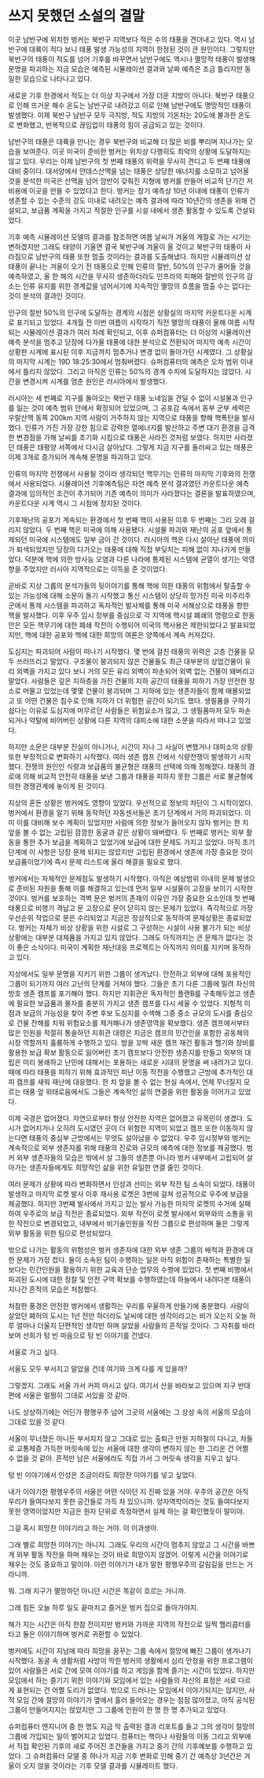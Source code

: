 # 쓰지 못했던 소설의 결말

이곳 남반구에 위치한 벙커는 북반구 지역보다 적은 수의 태풍을 견뎌내고 있다. 역시 남반구에 대륙이 적다 보니 태풍 발생 가능성의 지역이 한정된 것이 큰 원인이다. 그렇지만 북반구의 태풍이 적도를 넘어 기후를 바꾸면서 남반구에도 역시나 멸망적 태풍이 발생해 문명을 파괴하는 지금 모습은 예측된 시뮬레이션 결과와 날짜 예측은 조금 틀리지만 동일한 모습으로 나타나고 있다.

새로운 기후 한경에서 적도는 더 이상 지구에서 가장 더운 지방이 아니다. 북반구 태풍으로 인해 뜨거운 해수 온도는 남반구로 내려갔고 이로 인해 남반구에도 명망적인 태풍이 발생했다. 이제 북반구 남반구 모두 극지방, 적도 지방의 기온차는 20도에 불과한 온도로 변화했고, 반복적으로 끊임없이 태풍의 힘이 공급되고 있는 것이다.

남반구의 태풍은 대륙을 만나는 경우 북반구와 비교해 더 많은 비를 뿌리며 지나가는 모습을 보여준다. 이곳 미국이 준비한 벙커는 위치상 다행히도 최악의 상황에 도달하지는 않고 있다. 우리는 이제 남반구의 첫 번째 태풍의 위력을 무사히 견디고 두 번째 태풍에 대비 중이다. 대서양에서 안데스산맥을 넘는 태풍은 상당한 에너지를 소모하고 넘어올 것을 분석한 미국은 산맥을 넘어 암반이 갖춰진 지형에 벙커를 만들어 비교적 단기간 저비용에 이곳을 만들 수 있었다고 한다. 벙커는 장기 예측상 10년 이내에 태풍이 인류가 생존할 수 있는 수준의 강도 이내로 내려오는 예측 결과에 따라 10년간의 생존을 위해 건설되고, 보급품 계획을 가지고 적절한 인구를 시설 내에서 생존 활동할 수 있도록 건설되었다.

기후 예측 시뮬레이션 모델의 결과를 참조하면 여름 날씨가 겨울의 계절로 가는 시기는 변하겠지만 그래도 태양이 기울면 결국 북반구에 겨울이 올 것이고 북반구의 태풍이 사라짐으로 남반구의 태풍 또한 멈출 것이라는 결과를 도출해냈다. 하지만 시뮬레이션 상 태풍이 끝나는 겨울이 오기 전 태풍으로 인해 인류의 절반, 50%의 인구가 줄어들 것을 예측하였고, 올 한 해의 시간을 무사히 생존하더라도 인프라의 피해와 절반의 인구의 감소는 인류 유지를 위한 경계값을 넘어서기에 지속적인 멸망의 흐름을 멈출 수는 없다는 것이 분석의 결과인 것이다.

인구의 절반 50%의 인구에 도달하는 경계의 시점은 상황실의 마지막 카운트다운 시계로 표기되고 있었다. 4개월 전 이번 여름이 시작하기 직전 멸망의 태풍이 올해 여름 시작되는 시뮬레이션 결과가 여러 차례 확인되고, 이후 슈퍼컴퓨터는 더 이상의 시뮬레이션 예측 분석을 멈추고 당장에 다가올 태풍에 대한 분석으로 전환되어 마지막 예측 시간이 상황판 시계에 표시된 이후 지금까지 멈추거나 변경 없이 돌아가던 시계였다. 그 상황실의 마지막 시계는 19D 18:25:30에서 멈춰버렸다. 슈퍼컴퓨터의 예측은 오차 범위 이내에서 틀리지 않았다. 그리고 아직은 인류는 50%의 경계 수치에 도달하지는 않았다. 시간을 변경시켜 시계를 멈춘 원인은 러시아에서 발생했다.

러시아는 세 번째로 지구를 돌아오는 북반구 태풍 노네임을 견딜 수 없이 시설물과 인구를 잃는 것이 예측 범위 안에서 확정되어 있었으며, 그 공포감 속에서 동부 군부 세력은 우랄산맥 동쪽 200km 지역 사람이 거주하지 않는 지역으로 태풍을 향해 핵폭탄을 발사했다. 인류가 가진 가장 강한 힘으로 강력한 열에너지를 발산하고 주변 대기 환경을 급격한 변경점을 가해 날씨를 초기화 시킴으로 태풍은 사라진 것처럼 보였다. 하지만 사라졌던 태풍은 태평양 서쪽에서 다시금 살아났다. 그렇게 지금 지구를 둘러싸고 있는 태풍은 이제 3개로 증가되어 계속해 문명을 파괴하고 있다.

인류의 마지막 전쟁에서 사용될 것이라 생각되던 핵무기는 인류의 마지막 기후와의 전쟁에서 사용되었다. 시뮬레이션 기후예측팀은 자연 예측 분석 결과였던 카운트다운 예측 결과에 임의적인 조건이 추가되어 기존 예측이 의미가 사라졌다는 결론을 발표하였으며, 카운트다운 시계 역시 그 시점에 정지된 것이다.

기후재난의 공포가 계속되는 환경에서 첫 번째 핵이 사용된 이후 두 번째는 그리 오래 걸리지 않았다. 두 번째 핵은 미국에 의해 사용됐다. 시설물 파괴와 재난의 공포 앞에서 통제되던 미국에 시스템에도 일부 금이 간 것이다. 러시아의 핵은 다시 살아난 태풍에 의미가 퇴색되었지만 당장의 다가오는 태풍에 대해 직접 부딪치는 피해 없이 지나가게 만들었다. 덕분에 핵에 의한 방사능 오염과 다른 나라에 통제된 시스템에 균열이 생기는 악영향을 주었지만 러시아 지역적으로는 이득을 준 것이었다.

곧바로 지상 그룹의 분석가들의 뒷이야기를 통해 핵에 의한 태풍의 위험에서 탈출할 수 있는 가능성에 대해 소문이 돌기 시작했고 통신 시스템이 상당히 망가진 미국 미주리주 군에서 통제 시스템을 파괴하고 독자적인 발사체를 통해 미국 서해상으로 태풍을 향한 핵을 발사했다. 이후 우주 임시 정부를 중심으로 각 지역에 핵시설 폐쇄의 명령으로 한동안은 모든 핵무기에 대한 폐쇄 작전이 수행되어 미국의 핵사용은 제한되었다고 발표되었지만, 핵에 대한 공포와 핵에 대한 희망의 여론은 양쪽에서 계속 커져갔다.

도심지는 파괴되어 사람이 떠나기 시작했다. 몇 번에 걸친 태풍의 위력은 고층 건물을 모두 쓰러뜨리고 말았다. 구조물이 붕괴되지 않은 건물들도 최근 대부분의 상업건물이 유리 외벽을 가지고 있다 보니 거의 모든 유리 외벽이 파손되어 외벽 없는 건물이 돼버리고 말았다. 사람들은 깊은 지하층을 가진 건물의 지하 공간이 태풍을 피하기 가장 안전한 장소로 머물고 있었는데 몇몇 건물이 붕괴되며 그 지하에 있는 생존자들이 함께 매몰되었고 또 어떤 건물은 침수로 인해 지하가 더 위험한 공간이 되기도 했다. 생필품을 구하기 쉽다는 이유로 도심지에 머무르던 사람들은 위험요소가 많고, 그 생필품마저 모두 파손되거나 약탈에 비어버린 상황에 다른 지역의 대피소에 대한 소문을 따라서 떠나고 있었다.

하지만 소문은 대부분 진실이 아니거나, 시간이 지나 그 사실이 변했거나 대피소의 상황 또한 부정적으로 변화하기 시작했다. 여러 생존 캠프 간에서 식량전쟁이 발생하기 시작했다. 전쟁의 원인인 식량과 보급품의 불균형은 태풍의 선택에 의해 정해졌다. 태풍의 경로에 의해 비교적 안전히 태풍을 보낸 그룹과 태풍을 피하지 못한 그룹은 서로 불균형에 의한 경쟁관계에 놓이게 된 것이다.

지상의 혼돈 상황은 벙커에도 영향이 있었다. 우선적으로 정보의 차단이 그 시작이었다. 벙커에서 환경을 알기 위해 동작하던 자동센서들은 초기 단계에서 거의 파괴되었다. 이미 이를 대비해 보수 계획이 있었지만 사람에 의한 정보가 들어오지 않자 벙커는 한 치 앞을 볼 수 없는 고립된 깜깜한 동굴과 같은 상황이 돼버렸다. 두 번째로 벙커는 외부 활동을 통한 추가 보급을 계획하고 있었기에 보급에 대한 문제도 가지고 있었다. 아직 초기 단계에 이 사항은 당장 문제 되지는 않았지만 고립된 환경에서 생존에 가장 중요한 것이 보급품이었기에 즉시 문제 리스트에 올라 해결을 필요로 했다.

벙커에서는 자체적인 문제점도 발생하기 시작했다. 아직은 예상범위 이내의 문제 발생으로 준비된 자원을 통해 이를 해결하고 있는데 먼저 일부 시설물이 고장을 보이기 시작한 것이다. 벙커를 보호하는 격벽 문은 벙커의 존재의 이유인 가장 중요한 요소인데 첫 번째 태풍으로 비행기 격납고 문 고장으로 문이 닫히지 않는 문제가 있었다. 즉각적으로 가장 우선순위 작업으로 문은 수리되었고 지금은 정상적으로 동작하여 문제상황은 종료되었다. 벙커는 자체가 비상 상황을 위한 시설로 그 구성하는 시설이 사용 불가가 되는 비상상황에는 대부분 대체품을 가지고 있지 않았다. 그래도 아직까지는 큰 문제가 없다는 것이 좋은 소식이다. 미국이 계획한 재난대응 프로젝트는 아직까지 의미를 지키며 동작하고 있다.

지상에서도 일부 문명을 지키기 위한 그룹이 생겨났다. 안전하고 외부에 대해 포용적인 그룹이 되기까지 여러 고난의 단계를 거쳐야 했다. 그들은 초기 다른 그룹에 밀려 자신의 방호 생존 캠프를 포기해야 했다. 하지만 지휘관은 독자적인 플랜B를 구축해두었고 생존에 필요한 보급품과 물자를 충분히 가지고 생존 캠프를 다시 세울 수 있었다. 지형적 이점과 보급의 가능성을 찾아 주변 후보 도심지를 수색해 그중 중소 규모의 도시를 중심으로 건물 잔해를 치워 위험요소를 제거해나가 생존영역을 확보했다. 생존 캠프에서부터 많은 인원을 적절히 통솔하던 지휘관 대령은 지금은 캠프의 민간인을 포함한 공동체의 시장 역할까지 훌륭하게 수행하고 있다. 밤을 꼬박 새운 캠프 재건 활동과 헬기와 장비를 활용한 보급 확보 활동으로 잃어버린 초기 캠프보다 안전한 생존지를 만들고 외부의 대립은 미리 봉쇄하고 난민에 대해서는 포용하는 새로운 시대의 문명을 써 내려가고 있다. 때에 따라 태풍을 피하기 위해 효과적인 피난 이동 작전을 수행했고 근방에 추가적인 대피 캠프를 새워 재난에 대응했다. 한 치 앞을 볼 수 없는 현실 속에서, 언제 무너질지 모르는 태풍 앞 위태로움에서도 그들은 계속적인 삶의 연결을 위한 활동을 이어가고 있었다.

이제 국경은 없어졌다. 자연으로부터 항상 안전한 지역은 없어졌고 유목민이 생겼다. 도시가 없어지거나 오히려 도시였던 곳이 더 위험한 지역이 되었고 캠프 또한 이동하지 않는다면 태풍의 중심부 근방에서는 무엇도 살아남을 수 없었다. 우주 임시정부와 벙커는 계속적으로 외부 생존자를 위해 태풍의 진로와 규모의 예측에 대한 정보를 제공했다. 벙커 외부 생존자들의 모습은 밖에서 살 그들의 생존뿐 아니라 벙커 내부에서 고립되어 살아가는 생존자들에게도 희망적인 삶을 위한 유일한 연결 줄인 것이다.

여러 문제가 상황에 따라 변화하면서 인성과 선미는 외부 작전 팀 소속이 되었다. 태풍이 발생하고 마지막 로켓 발사 이후 재사용 로켓은 3번에 걸쳐 성공적으로 우주에 보급을 제공했다. 하지만 3번째 발사에서 가지고 있는 발사 가능한 마지막 로켓의 수거에 실패하여 우주로의 보급 작전은 종료되었다. 외부 작전이 로켓 발사에서 외부와의 소통을 위한 작전으로 변경되었고, 내부에서 비기술인원을 작전 그룹으로 편성하며 둘은 그렇게 외부 활동을 위한 팀으로 편성되었다.

밖으로 나가는 활동의 위험성은 벙커 생존자에 대한 외부 생존 그룹의 배척과 환경에 대한 문제가 가장 컸다. 둘이 소속된 팀이 수행하는 일은 아직 위험이 존재하는 특별한 일보다는 민간인원을 활용하기 위한 교육과 단순 업무의 수행에 있었다. 첫 번째 비행에서 파괴된 도시에 대한 정찰 및 안전 구역 확보를 수행하였는데 하늘에서 내려다본 태풍이 지나간 흔적의 모습은 처참했다.

처참한 풍경은 안전한 벙커에서 생활하는 우리를 우울하게 만들기에 충분했다. 사람이 살았던 폐허의 도시는 1년 전만 하더라도 날씨에 대한 생각이라고는 비가 오는지 오늘 하루 얼마나 더울지 단편적인 생각만 하며 살았을 사람들의 흔적일 것이다. 그 자취를 바라보며 선희가 텅 빈 마음으로 텅 빈 이야기를 건넸다.

서울로 가고 싶다.

서울도 모두 부서지고 말았을 건데 여기와 크게 다를 게 있을까?

그렇겠지. 그래도 서울 가서 커피 마시고 싶다. 여기서 산을 바라보고 있으며 지구 반대편에 서울은 멀쩡히 그대로 서있을 것 같아.

나도 상상하기에는 어딘가 평행우주 넘어 그곳의 서울에는 그 상상 속의 서울의 모습이 그대로 있을 것 같다.

서울이 무너졌든 아니든 부서지지 않고 그대로 있는 출퇴근 만원 지하철이 다니고, 차들로 교통체증 가득한 머릿속에 있는 서울에 대한 생각이 변하지 않는 한 그리운 건 어쩔 수 없을 것 같아. 흔적만 남은 서울에라도 직접 가서 그 머릿속 생각을 지우고 싶다.

텅 빈 이야기에서 인성은 조금이라도 희망찬 이야기를 넣고 싶었다.

내가 이야기한 평행우주의 서울은 어떤 식이던 지 진짜 있을 거야. 우주의 공간은 아직 우리가 들여다보지 못한 공간들로 가득 차 있으니까. 양자역학이라는 것도 들여다보지 못한 영역이었지만 지금은 원자 단위로 측정하면서 실제 하는 걸 확인했듯이 말이야.

그걸 혹시 희망찬 이야기라고 하는 거야. 이 이과생아.

그래 별로 희망찬 이야기는 아니지. 그래도 우리의 시간이 멈추지 않았고 그 시간을 바쁘게 외부 활동 작전을 하며 채우는 것이 바로 희망이지 않겠어. 이렇게 시간을 이야기로 채우는 것도 중요하고 말이야. 이런 이야기가 내가 말한 평행우주의 갈림길을 만드는 거라니까.

뭐. 그래 지구가 멸망하던 아니던 시간은 똑같이 흐르는 거니까.

그래 힘든 오늘 하루 일도 끝마치고 즐거운 벙커 집으로 돌아가야지.

해가 지는 시간은 아직 한참 전이지만 벙커와 가까운 지역의 작전으로 일찍 헬리콥터를 타고 둘은 이야기하며 벙커로 귀환할 수 있었다.

벙커에도 시간이 지남에 따라 희망을 꿈꾸는 그룹 속에서 절망에 빠진 그룹이 생겨나기 시작했다. 동굴 속 생활처럼 사방이 막힌 벙커의 생활에서 심리 안정을 위한 프로그램이 있어 사람들은 서로 간에 모여 이야기를 하고 게임을 함께 즐기는 시간이 있었다. 하지만 모임에서 하는 즐기기 위한 이야기와 모임에서 있는 사람들의 자신의 표정은 서로 다르게 표현되는 건 어쩔 도리가 없었다. 밖으로 드러나는 모임에서 이야기되지는 않지만, 사적 모임 간에 절망의 이야기가 옆에서 흘러 들어오는 경우는 점점 많아졌고, 아직 공식된 그룹이 만들어지지는 않았지만 그 그룹에 인원이 한 명 한 명 추가되고 있었다.

슈퍼컴퓨터 엔지니어 중 한 명도 지금 막 출력된 결과 리포트를 들고 그의 생각이 절망의 그룹에 가입되는 일이 벌어지고 있었다. 컴퓨터는 핵이나 사람들의 이동 그리고 외부에서 직접 확인된 기후의 새로 주어진 조건들을 가지고 중기 간의 기후예보를 수행하고 있었다. 그 슈퍼컴퓨터 모델 중 하나가 지금 기후 변화로 인해 중기 간 예측상 3년간은 겨울이 오지 않을 것이라는 기후 모델 결과를 시뮬레이트 했다.

